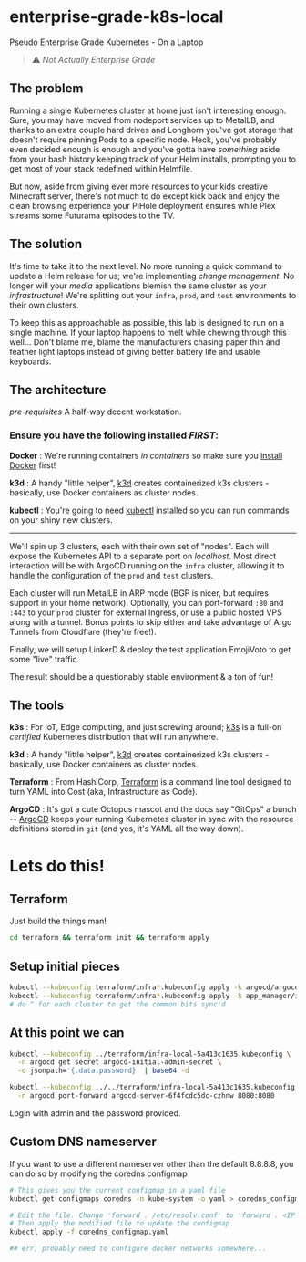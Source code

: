 <!-- vim: set expandtab ts=4 sw=4 sts=4 tw=100: -->

# enterprise-grade-k8s-local
Pseudo Enterprise Grade Kubernetes - On a Laptop

> :warning: _Not Actually Enterprise Grade_

## The problem

Running a single Kubernetes cluster at home just isn't interesting enough. Sure, you may have moved
from nodeport services up to MetalLB, and thanks to an extra couple hard drives and Longhorn you've
got storage that doesn't require pinning Pods to a specific node. Heck, you've probably even decided
enough is enough and you've gotta have _something_ aside from your bash history keeping track of
your Helm installs, prompting you to get most of your stack redefined within Helmfile.

But now, aside from giving ever more resources to your kids creative Minecraft server, there's not
much to do except kick back and enjoy the clean browsing experience your PiHole deployment ensures
while Plex streams some Futurama episodes to the TV.

## The solution

It's time to take it to the next level. No more running a quick command to update a Helm release for
us; we're implementing _change management_. No longer will your _media_ applications blemish the
same cluster as your _infrastructure_! We're splitting out your `infra`, `prod`, and `test`
environments to their own clusters.

To keep this as approachable as possible, this lab is designed to run on a single machine. If your
laptop happens to melt while chewing through this well... Don't blame me, blame the manufacturers
chasing paper thin and feather light laptops instead of giving better battery life and usable
keyboards.

## The architecture

_pre-requisites_
A half-way decent workstation.

### Ensure you have the following installed *FIRST*:

**Docker**
: We're running containers _in containers_ so make sure you [install Docker](https://docs.docker.com/engine/install/) first!

**k3d**
: A handy "little helper", [k3d](https://k3d.io/) creates containerized k3s clusters - basically,
use Docker containers as cluster nodes.

**kubectl**
: You're going to need [kubectl](https://kubectl.docs.kubernetes.io/) installed so you can run commands on your shiny new clusters.

---

We'll spin up 3 clusters, each with their own set of "nodes". Each will expose the Kubernetes API to
a separate port on _localhost_. Most direct interaction will be with ArgoCD running on the `infra`
cluster, allowing it to handle the configuration of the `prod` and `test` clusters.

Each cluster will run MetalLB in ARP mode (BGP is nicer, but requires support in your home network).
Optionally, you can port-forward `:80` and `:443` to your `prod` cluster for external Ingress, or
use a public hosted VPS along with a tunnel. Bonus points to skip either and take advantage of Argo
Tunnels from Cloudflare (they're free!).

Finally, we will setup LinkerD & deploy the test application EmojiVoto to get some "live" traffic.

The result should be a questionably stable environment & a ton of fun!

## The tools

**k3s**
: For IoT, Edge computing, and just screwing around; [k3s](https://k3s.io/) is a full-on _certified_
Kubernetes distribution that will run anywhere.

**k3d**
: A handy "little helper", [k3d](https://k3d.io/) creates containerized k3s clusters - basically,
use Docker containers as cluster nodes.

**Terraform**
: From HashiCorp, [Terraform](https://www.terraform.io/) is a command line tool designed to turn
YAML into Cost (aka, Infrastructure as Code).

**ArgoCD**
: It's got a cute Octopus mascot and the docs say "GitOps" a bunch --
[ArgoCD](https://argoproj.github.io/argo-cd/) keeps your running Kubernetes cluster in sync with the
resource definitions stored in `git` (and yes, it's YAML all the way down).


# Lets do this!

## Terraform

Just build the things man!

```bash
cd terraform && terraform init && terraform apply
```

## Setup initial pieces

```bash
kubectl --kubeconfig terraform/infra*.kubeconfig apply -k argocd/argocd  # terraform can do this
kubectl --kubeconfig terraform/infra*.kubeconfig apply -k app_manager/infra
# do ^ for each cluster to get the common bits sync'd
```

## At this point we can
```bash
kubectl --kubeconfig ../terraform/infra-local-5a413c1635.kubeconfig \
  -n argocd get secret argocd-initial-admin-secret \
  -o jsonpath='{.data.password}' | base64 -d

kubectl --kubeconfig ../../terraform/infra-local-5a413c1635.kubeconfig \
  -n argocd port-forward argocd-server-6f4fcdc5dc-czhnw 8080:8080
```

Login with admin and the password provided.

## Custom DNS nameserver
If you want to use a different nameserver other than the default 8.8.8.8, you can do so by modifying the coredns configmap
```bash
# This gives you the current configmap in a yaml file
kubectl get configmaps coredns -n kube-system -o yaml > coredns_configmap.yaml

# Edit the file. Change 'forward . /etc/resolv.conf' to 'forward . <IP or FQDN of NS>'
# Then apply the modified file to update the configmap
kubectl apply -f coredns_configmap.yaml

## err, probably need to configure docker networks somewhere...
